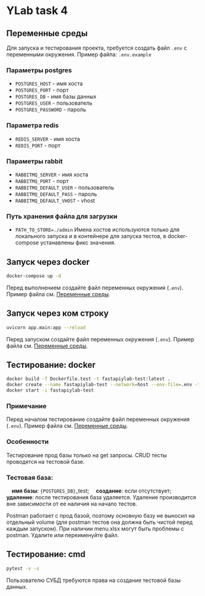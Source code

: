 # YLab task 4

## Переменные среды
Для запуска и тестирования проекта, требуется создать файл `.env` с переменными окружения.
Пример файла: `.env.example`
### Параметры postgres
- `POSTGRES_HOST` - имя хоста
- `POSTGRES_PORT` - порт
- `POSTGRES_DB` - имя базы данных
- `POSTGRES_USER` - пользователь
- `POSTGRES_PASSWORD` - пароль
### Параметра redis
- `REDIS_SERVER` - имя хоста
- `REDIS_PORT` - порт
### Параметры rabbit
- `RABBITMQ_SERVER` - имя хоста
- `RABBITMQ_PORT` - порт
- `RABBITMQ_DEFAULT_USER` - пользователь
- `RABBITMQ_DEFAULT_PASS` - пароль
- `RABBITMQ_DEFAULT_VHOST` - vhost
### Путь хранения файла для загрузки
- `PATH_TO_STORE=./admin`
Имена хостов используются только для локального запуска и в контейнере для запуска тестов, в docker-compose устанавлены фикс значения.

## Запуск через docker
```sh
docker-compose up -d
```
Перед выполнением создайте файл переменных окружения (`.env`). Пример файла см. [Переменные среды](#пример-файла).

## Запуск через ком строку
```sh
uvicorn app.main:app --reload
```
Перед запуском создайте файл переменных окружения (`.env`). Пример файла см. [Переменные среды](#пример-файла).

## Тестирование: docker
```sh
docker build -f Dockerfile.test -t fastapiylab-test:latest .
docker create --name fastapiylab-test --network=host --env-file=.env -t fastapiylab-test:latest
docker start -i fastapiylab-test
```
### Примечание
Перед началом тестирование создайте файл переменных окружения (`.env`).
Пример файла см. [Переменные среды](#пример-файла).
### Особенности
Тестирование прод базы только на get запросы.
CRUD тесты проводятся на тестовой базе.
### Тестовая база:
&emsp;**имя базы**: `{POSTGRES_DB}`_test;
&emsp;**создание**: если отсутствует;
&emsp;**удаление**: после тестирования база удаляется.
Удаление производится вне зависимости от ее наличия на начало тестов.

Postman работает с прод базой, поэтому основную базу не выносил на отдельный volume
(для postman тестов она должна быть чистой перед каждым запуском).
При наличии menu.xlsx могут быть проблемы с postman. Удалите или переименуйте файл.

## Тестирование: cmd
```sh
pytest -v -s
```
Пользователю СУБД требуются права на создание тестовой базы данных.

